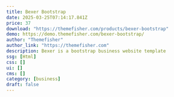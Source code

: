 ```yaml
---
title: Bexer Bootstrap
date: 2025-03-25T07:14:17.841Z
price: 37
download: "https://themefisher.com/products/bexer-bootstrap"
demo: https://demo.themefisher.com/bexer-bootstrap/
author: "Themefisher"
author_link: "https://themefisher.com"
description: Bexer is a bootstrap business website template
ssg: [Html]
css: []
ui: []
cms: []
category: [business]
draft: false
---
```

